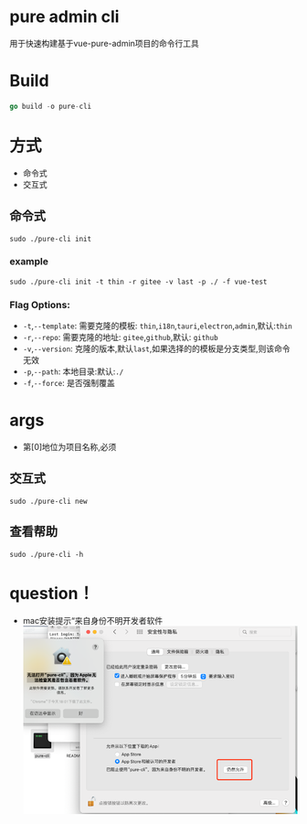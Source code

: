 # pure admin cli

用于快速构建基于vue-pure-admin项目的命令行工具
# Build
```go
go build -o pure-cli
```
# 方式

* 命令式
* 交互式

## 命令式

```base
sudo ./pure-cli init
```

### example

```base
sudo ./pure-cli init -t thin -r gitee -v last -p ./ -f vue-test
```

### Flag Options:

- `-t`,`--template`: 需要克隆的模板: `thin`,`i18n`,`tauri`,`electron`,`admin`,默认:`thin`
- `-r`,`--repo`: 需要克隆的地址: `gitee`,`github`,默认: `github`
- `-v`,`--version`: 克隆的版本,默认`last`,如果选择的的模板是分支类型,则该命令无效
- `-p`,`--path`: 本地目录:默认:`./`
- `-f`,`--force`: 是否强制覆盖

# args
- 第[0]地位为项目名称,必须


## 交互式

```base
sudo ./pure-cli new
```


## 查看帮助
```base
sudo ./pure-cli -h
```

# question！
* mac安装提示“来自身份不明开发者软件
 ![img.png](https://raw.githubusercontent.com/hb0730/pure-admin-cli/main/doc/img.png)